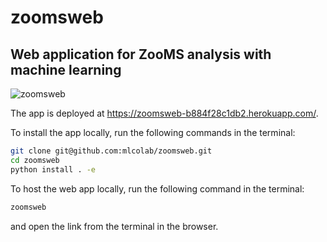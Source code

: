 # zoomsweb
## Web application for ZooMS analysis with machine learning

![zoomsweb](readme/img.png)

The app is deployed at https://zoomsweb-b884f28c1db2.herokuapp.com/.

To install the app locally, run the following commands in the terminal:
```bash
git clone git@github.com:mlcolab/zoomsweb.git
cd zoomsweb
python install . -e
```

To host the web app locally, run the following command in the terminal:
```bash
zoomsweb
```

and open the link from the terminal in the browser.
